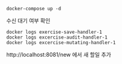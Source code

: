 ```
docker-compose up -d
```

수신 대기 여부 확인

```
docker logs exercise-save-handler-1
docker logs excercise-audit-handler-1
docker logs excercise-mutating-handler-1
```

http://localhost:8081/new 에서 새 할일 추가
